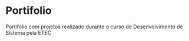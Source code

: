 # Portifolio
Portifólio com projetos realizado durante o curso  de Desenvolvimento de Sistema pela ETEC
